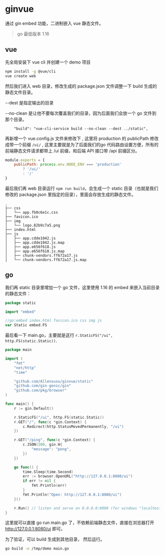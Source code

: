 # ginvue

通过 gin embed 功能，二进制嵌入 vue 静态文件。

> go 最低版本 1.16

## vue

先全局安装下 vue cli 并创建一个 demo 项目

```bash
npm install -g @vue/cli
vue create web
```

然后我们进入 web 目录，修改生成的 package.json 文件调整一下 build 生成的静态文件目录。

--dest 是指定输出的目录

--no-clean 是让他不要每次覆盖我们的目录，因为后面我们会放一个 go 文件到那个目录。

```
    "build": "vue-cli-service build --no-clean --dest ../static",
```

再新增一个 vue.config.js 文件来修改下 , 这里将 production 的 publicPath 修改成带一个前缀 `/ui/` , 这里主要就是为了后面我们的go 代码路由设置方便，所有的前端静态文件请求都带上 /ui 前缀，和后端 API 接口带 /api 前缀区分。

```js
module.exports = {
    publicPath: process.env.NODE_ENV === 'production'
        ? '/ui/'
        : '/'
}
```

最后我们再 web 目录运行 `npm run build`，会生成一个 static 目录（也就是我们修改的 package.json 里指定的目录），里面会存放生成的静态文件。

```
.
├── css
│   └── app.fb0c6e1c.css
├── favicon.ico
├── img
│   └── logo.82b9c7a5.png
├── index.html
├── js
│   ├── app.cdde1042.js
│   ├── app.cdde1042.js.map
│   ├── app.e656f618.js
│   ├── app.e656f618.js.map
│   ├── chunk-vendors.ff672a17.js
│   └── chunk-vendors.ff672a17.js.map

```



## go

我们再 static 目录里增加一个 go 文件，这里使用 1.16 的 embed 来嵌入当前目录的静态文件：

```go
package static

import "embed"

//go:embed index.html favicon.ico css img js
var Static embed.FS

```

最后看一下 main.go，主要就是这行 `r.StaticFS("/ui", http.FS(static.Static))`.

```go
package main

import (
	"fmt"
	"net/http"
	"time"

	"github.com/Allenxuxu/ginvue/static"
	"github.com/gin-gonic/gin"
	"github.com/pkg/browser"
)

func main() {
	r := gin.Default()

	r.StaticFS("/ui", http.FS(static.Static))
	r.GET("/", func(c *gin.Context) {
		c.Redirect(http.StatusMovedPermanently, "/ui")
	})

	r.GET("/ping", func(c *gin.Context) {
		c.JSON(200, gin.H{
			"message": "pong",
		})
	})

	go func() {
		time.Sleep(time.Second)
		err := browser.OpenURL("http://127.0.0.1:8080/ui")
		if err != nil {
			fmt.Println(err)
		}
		fmt.Println("Open: http://127.0.0.1:8080/ui")
	}()

	r.Run() // listen and serve on 0.0.0.0:8080 (for windows "localhost:8080")
}

```

这里就可以直接 go run main.go 了，不依赖前端静态文件，直接在浏览器打开 http://127.0.0.1:8080/ui 即可。

为了验证，可以 build 生成到其他目录， 然后运行。

```bash
go build -o /tmp/demo main.go 
```

